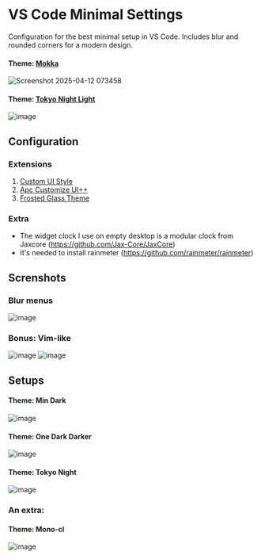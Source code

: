 # VS Code Minimal Settings

Configuration for the best minimal setup in VS Code. Includes blur and rounded corners for a modern design.

#### Theme: [Mokka](https://marketplace.visualstudio.com/items/?itemName=Demenskiy.mokka)
![Screenshot 2025-04-12 073458](https://github.com/user-attachments/assets/853f08a9-25c2-4eba-965e-092ecf1281c9)

#### Theme: [Tokyo Night Light](https://marketplace.visualstudio.com/items/?itemName=Demenskiy.mokka)
![image](https://github.com/user-attachments/assets/2d4ad519-6b11-4f6e-984a-7f6d3670aa74)


## Configuration

### Extensions

1. [Custom UI Style](https://marketplace.visualstudio.com/items/?itemName=subframe7536.custom-ui-style)
2. [Apc Customize UI++](https://marketplace.visualstudio.com/items/?itemName=drcika.apc-extension) 
3. [Frosted Glass Theme](https://marketplace.visualstudio.com/items/?itemName=RichardLuo.frosted-glass-theme)

### Extra

- The widget clock I use on empty desktop is a modular clock from Jaxcore (https://github.com/Jax-Core/JaxCore) 
- It's needed to install rainmeter (https://github.com/rainmeter/rainmeter)

## Screnshots


### Blur menus

![image](https://github.com/user-attachments/assets/afebbbd3-0039-4690-aaeb-90a9a7ead120)

### Bonus: Vim-like

![image](https://github.com/user-attachments/assets/e88687bb-8c5a-498d-b967-a21ad29f3ed2)
![image](https://github.com/user-attachments/assets/8f308868-9aa8-4ffb-8060-50f1c641ebd7)

## Setups

#### Theme: Min Dark
![image](https://github.com/user-attachments/assets/0e35e528-dbe2-42f0-9aff-330b347d9ed8)

#### Theme: One Dark Darker
![image](https://github.com/user-attachments/assets/0aaeeeb5-9e95-402c-9b09-33a07d85ed78)

#### Theme: Tokyo Night
![image](https://github.com/user-attachments/assets/14e11a5a-7793-4d93-83c3-ce769e71d64d)

### An extra:

#### Theme: Mono-cl
![image](https://github.com/user-attachments/assets/d5fd5673-cdc7-4b2e-88ca-c8a947208618)


